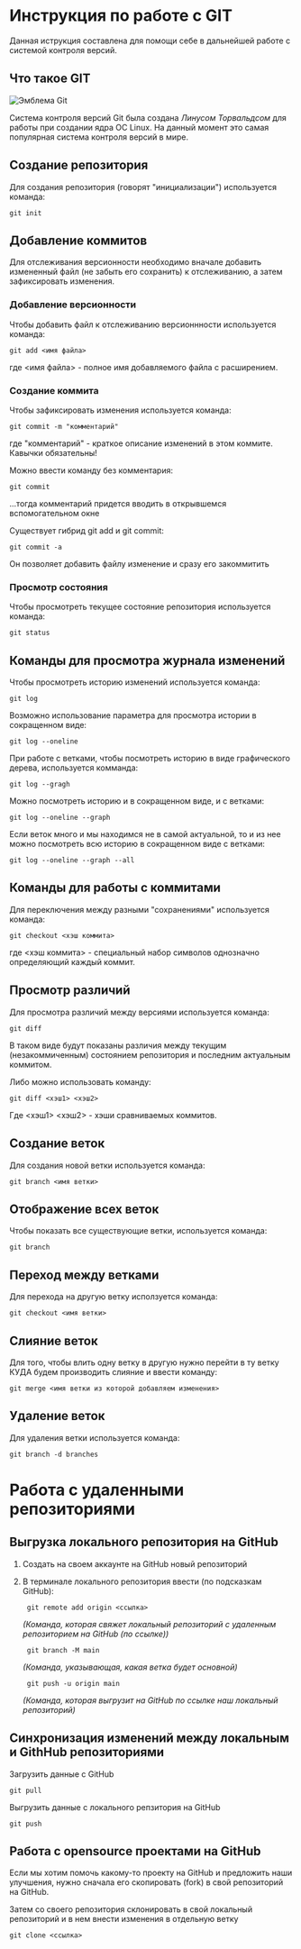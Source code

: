 # **Инструкция по работе с GIT**

Данная иструкция составлена для помощи себе в дальнейшей работе с системой контроля версий.

## Что такое GIT

![Эмблема Git](git.JPG)

Система контроля версий Git была создана *Линусом Торвальдсом* для работы при создании ядра ОС Linux. На данный момент это самая популярная система контроля версий в мире.

## Создание репозитория

Для создания репозитория (говорят "инициализации") используется команда:

    git init

## Добавление коммитов

Для отслеживания версионности необходимо вначале добавить измененный файл (не забыть его сохранить) к отслеживанию, а затем зафиксировать изменения.

### Добавление версионности

Чтобы добавить файл к отслеживанию версионнности используется команда:

    git add <имя файла>

где <имя файла> - полное имя добавляемого файла с расширением.

### Создание коммита

Чтобы зафиксировать изменения используется команда:

    git commit -m "комментарий"

где "комментарий" - краткое описание изменений в этом коммите. Кавычки обязательны!

Можно ввести команду без комментария:

    git commit

...тогда комментарий придется вводить в открывшемся вспомогательном окне

Существует гибрид git add и git commit: 

    git commit -a

Он позволяет добавить файлу изменение и сразу его закоммитить

### Просмотр состояния

Чтобы просмотреть текущее состояние репозитория используется команда:

    git status

## Команды для просмотра журнала изменений

Чтобы просмотреть историю изменений используется команда:

    git log

Возможно использование параметра для просмотра истории в сокращенном виде:

    git log --oneline

При работе с ветками, чтобы посмотреть историю в виде графического дерева, используется комманда:

    git log --gragh

Можно посмотреть историю и в сокращенном виде, и с ветками: 

    git log --oneline --graph

Если веток много и мы находимся не в самой актуальной, то и из нее можно посмотреть всю историю в сокращенном виде с ветками:

    git log --oneline --graph --all

## Команды для работы с коммитами

Для переключения между разными "сохранениями" используется команда:

    git checkout <хэш коммита>

где <хэш коммита> - специальный набор символов однозначно определяющий каждый коммит.

## Просмотр различий

Для просмотра различий между версиями используется команда:

    git diff

В таком виде будут показаны различия между текущим (незакоммиченным) состоянием репозитория и последним актуальным коммитом.

Либо можно использовать команду:

    git diff <хэш1> <хэш2>

Где <хэш1> <хэш2> - хэши сравниваемых коммитов.

## Создание веток

Для создания новой ветки используется команда:

    git branch <имя ветки>

## Отображение всех веток

Чтобы показать все существующие ветки, используется команда: 

    git branch 

## Переход между ветками

Для перехода на другую ветку исползуется команда:

    git checkout <имя ветки>

## Слияние веток

Для того, чтобы влить одну ветку в другую нужно перейти в ту ветку КУДА будем производить слияние и ввести команду:

    git merge <имя ветки из которой добавляем изменения>

## Удаление веток

Для удаления ветки используется команда:
    
    git branch -d branches

# Работа с удаленными репозиториями

## Выгрузка локального репозитория на GitHub

1. Создать на своем аккаунте на GitHub новый репозиторий
2. В терминале локального репозитория ввести (по подсказкам GitHub):

        git remote add origin <ссылка>

    *(Команда, которая свяжет локальный репозиторий с удаленным репозиторием на GitHub (по ссылке))*

        git branch -M main
    *(Команда, указывающая, какая ветка будет основной)*

        git push -u origin main

    *(Команда, которая выгрузит на GitHub по ссылке наш локальный репозиторий)*

## Синхронизация изменений между локальным и GithHub репозиториями

Загрузить данные с GitHub
    
    git pull

Выгрузить данные с локального репзитория на GitHub 

    git push

## Работа с opensource проектами на GitHub

Если мы хотим помочь какому-то проекту на GitHub и предложить наши улучшения, нужно сначала его скопировать (fork) в свой репозиторий на GitHub. 

Затем со своего репозитория склонировать в свой локальный репозиторий и в нем внести изменения в отдельную ветку

    git clone <ссылка>


